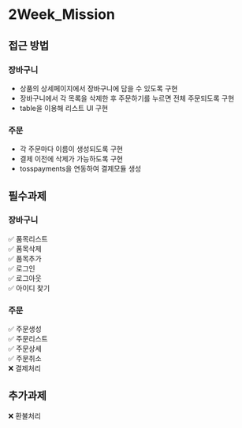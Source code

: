 # 2Week_Mission


## 접근 방법

### 장바구니
- 상품의 상세페이지에서 장바구니에 담을 수 있도록 구현
- 장바구니에서 각 목록을 삭제한 후 주문하기를 누르면 전체 주문되도록 구현
- table을 이용해 리스트 UI 구현
### 주문
- 각 주문마다 이름이 생성되도록 구현
- 결제 이전에 삭제가 가능하도록 구현
- tosspayments을 연동하여 결제모듈 생성


## 필수과제 
### 장바구니

✅ 품목리스트 <br>
✅ 품목삭제 <br>
✅ 품목추가 <br>
✅ 로그인 <br>
✅ 로그아웃 <br>
✅ 아이디 찾기 <br>

### 주문

✅ 주문생성 <br>
✅ 주문리스트 <br>
✅ 주문상세 <br>
✅ 주문취소 <br>
❌ 결제처리 <br>



## 추가과제
❌ 환불처리 <br>

